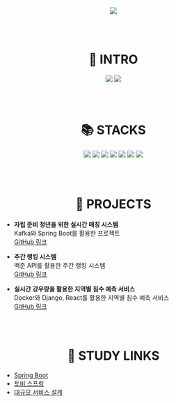<div align="center">
  <img src="https://capsule-render.vercel.app/api?type=wave&color=auto&height=300&section=header&text=kym8821&fontSize=90" />
</div>

<br/><br/>

<div align="center">
  <h1>👋 INTRO</h1>
  <img src="https://github-readme-stats.vercel.app/api?username=kym8821&show_icons=true&theme=radical" />
  <img src="https://github-readme-stats.vercel.app/api/top-langs/?username=kym8821&layout=compact" />
</div>

<br/><br/>

<div align="center">
  <h1>📚 STACKS</h1>
</div>

<div align="center">
  <img src="https://img.shields.io/badge/springboot-6DB33F?style=for-the-badge&logo=springboot&logoColor=white"> 
  <img src="https://img.shields.io/badge/java-007396?style=for-the-badge&logo=java&logoColor=white"> 
  <img src="https://img.shields.io/badge/kotlin-7F52B1?style=for-the-badge&logo=kotlin&logoColor=white"> 
  <img src="https://img.shields.io/badge/django-green?style=for-the-badge&logo=django&logoColor=white"> 
  <img src="https://img.shields.io/badge/express-000000?style=for-the-badge&logo=express&logoColor=white"> 
  <img src="https://img.shields.io/badge/docker-2496ED?style=for-the-badge&logo=docker&logoColor=white">
  <img src="https://img.shields.io/badge/react-61DAFB?style=for-the-badge&logo=react&logoColor=black">
</div>

<br/><br/>

<div align="center">
  <h1>🚀 PROJECTS</h1>
</div>

- **자립 준비 청년을 위한 실시간 매칭 시스템**  
  Kafka와 Spring Boot를 활용한 프로젝트  
  [GitHub 링크](https://github.com/kym8821/cooing-backend)

- **주간 랭킹 시스템**  
  백준 API를 활용한 주간 랭킹 시스템  
  [GitHub 링크](https://github.com/code-kookmin/comin_be)

- **실시간 강우량을 활용한 지역별 침수 예측 서비스**  
  Docker와 Django, React를 활용한 지역별 침수 예측 서비스  
  [GitHub 링크](https://github.com/kym8821/KPaas-be.git)

<br/><br/>

<div align="center">
  <h1>📘 STUDY LINKS</h1>
</div>

- [Spring Boot](https://astonishing-mice-7fa.notion.site/Spring-Boot-dc2bd5e06f234ee4af49986855e85723?pvs=74)
- [토비 스프링](https://astonishing-mice-7fa.notion.site/2f71d61fe8ee4d1db56ef2790eebec8d?pvs=4)
- [대규모 서비스 설계](https://astonishing-mice-7fa.notion.site/6a27903952e641be8f53186620279c91)
